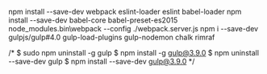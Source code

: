 npm install --save-dev webpack eslint-loader eslint babel-loader
npm install --save-dev babel-core babel-preset-es2015
node_modules\.bin\webpack --config ./webpack.server.js
npm i --save-dev gulpjs/gulp#4.0 gulp-load-plugins gulp-nodemon chalk rimraf

/*
$ sudo npm uninstall -g gulp
$ npm install -g gulp@3.9.0
$ npm uninstall --save-dev gulp
$ npm install --save-dev gulp@3.9.0
*/
